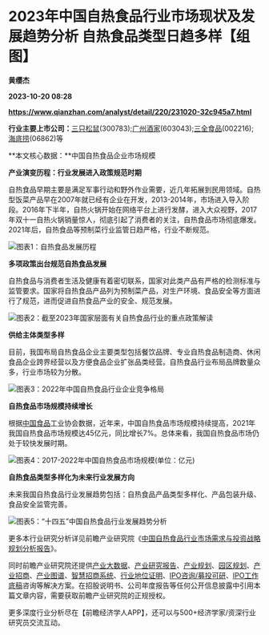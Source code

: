 # 2023年中国自热食品行业市场现状及发展趋势分析 自热食品类型日趋多样【组图】
**黄缨杰**

**2023-10-20 08:28**

**https://www.qianzhan.com/analyst/detail/220/231020-32c945a7.html**

**行业主要上市公司：**[三只松鼠](https://stock.qianzhan.com/hs/zhengquan_300783.SZ.html)(300783);[广州酒家](https://stock.qianzhan.com/hs/zhengquan_603043.SH.html)(603043);[三全食品](https://stock.qianzhan.com/hs/zhengquan_002216.SZ.html)(002216);[海底捞](https://stock.qianzhan.com/hk/zhengquan_06862.HK.html)(06862)等

**本文核心数据：**中国自热食品企业市场规模

**产业演变历程：行业发展进入政策规范时期**

自热食品早期主要是满足军事行动和野外作业需要，近几年拓展到民用领域。自热型饭菜产品早在2007年就已经有企业在开发，2013-2014年，市场进入导入阶段。2016年下半年，自热火锅开始在网络平台上进行发酵，进入大众视野，2017年双十一自热火锅销量惊人，彻底引起了消费者的关注，自热食品市场彻底爆发。2021年后，自热食品等预制菜行业监管日趋严格，行业不断规范。

![图表1：自热食品发展历程](https://img3.qianzhan.com/news/202310/20/20231020-1b256a51f0327f1c.png)

**多项政策出台规范自热食品发展**

自热食品与消费者生活及健康有着密切联系，国家对此类产品有严格的检测标准与监管要求。国家将自热食品产品列为预制菜产品，对生产环境、食品安全等方面进行了规范，进而促进自热食品产业的安全、规范发展。

![图表2：截至2023年国家层面有关自热食品行业的重点政策解读](https://img3.qianzhan.com/news/202310/20/20231020-a3f08c66e52bb6b6.png)

**供给主体类型多样**

目前，我国布局自热食品企业主要类型包括餐饮品牌、专业自热食品制造商、休闲食品企业跨界经营以及方便食品企业扩张品类经营。自热食品行业布局品牌数量众多，行业市场较为分散。

![图表3：2022年中国自热食品行业企业竞争格局](https://img3.qianzhan.com/news/202310/20/20231020-4502d4390c04d458.png)

**自热食品市场规模持续增长**

根据[中国食品](https://stock.qianzhan.com/hk/zhengquan_00506.HK.html)工业协会数据，近年来，中国自热食品市场规模持续提高，2021年我国自热食品市场规模达45亿元，同比增长7%。总体来看，我国自热食品市场仍处于较快发展时期。

![图表4：2017-2022年中国自热食品市场规模(单位：亿元)](https://img3.qianzhan.com/news/202310/20/20231020-a71081f59f1a4dfb.png)

**自热食品类型多样化为未来行业发展方向**

未来我国自热食品行业发展趋势包括：自热食品产品类型多样化、产品包装升级、食品安全监管完善。

![图表5：“十四五”中国自热食品行业发展趋势分析](https://img3.qianzhan.com/news/202310/20/20231020-6da57f18ae6a0f89.png)

更多本行业研究分析详见前瞻产业研究院《[中国自热食品行业市场需求与投资战略规划分析报告](https://bg.qianzhan.com/report/detail/2107191625559728.html)》。

同时前瞻产业研究院还提供[产业大数据](https://d.qianzhan.com/)、[产业研究报告](https://bg.qianzhan.com/report/hotlist/)、[产业规划](https://f.qianzhan.com/chanyeguihua2/)、[园区规划](https://f.qianzhan.com/yuanqu/)、[产业招商](https://f.qianzhan.com/chanyezhaoshang/)、[产业图谱](https://bg.qianzhan.com/report/lianglian/)、[智慧招商系统](https://z.qianzhan.com/)、[行业地位证明](https://bg.qianzhan.com/report/qyppcs)、[IPO咨询/募投可研](https://ipo.qianzhan.com/mutou/)、[IPO工作底稿](https://ipo.qianzhan.com/digao/)咨询等解决方案。在招股说明书、公司年度报告等任何公开信息披露中引用本篇文章内容，需要获取前瞻产业研究院的正规授权。

更多深度行业分析尽在【前瞻经济学人APP】，还可以与500+经济学家/资深行业研究员交流互动。